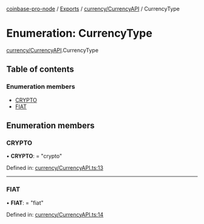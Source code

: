 [coinbase-pro-node](../README.md) / [Exports](../modules.md) / [currency/CurrencyAPI](../modules/currency_currencyapi.md) / CurrencyType

# Enumeration: CurrencyType

[currency/CurrencyAPI](../modules/currency_currencyapi.md).CurrencyType

## Table of contents

### Enumeration members

- [CRYPTO](currency_currencyapi.currencytype.md#crypto)
- [FIAT](currency_currencyapi.currencytype.md#fiat)

## Enumeration members

### CRYPTO

• **CRYPTO**: = "crypto"

Defined in: [currency/CurrencyAPI.ts:13](https://github.com/bennycode/coinbase-pro-node/blob/3a89239/src/currency/CurrencyAPI.ts#L13)

---

### FIAT

• **FIAT**: = "fiat"

Defined in: [currency/CurrencyAPI.ts:14](https://github.com/bennycode/coinbase-pro-node/blob/3a89239/src/currency/CurrencyAPI.ts#L14)
